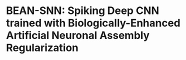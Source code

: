 # BEAN-SNN: Spiking Deep CNN trained with Biologically-Enhanced Artificial Neuronal Assembly Regularization
